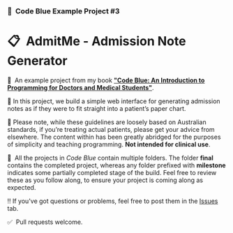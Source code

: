 ### 🏥 &nbsp;Code Blue Example Project #3

# 📋 &nbsp;AdmitMe - Admission Note Generator

📖 &nbsp;An example project from my book [**"Code Blue: An Introduction to Programming for Doctors and Medical Students"**](https://gumroad.com/products/NMtSD/).

💊&nbsp;In this project, we build a simple web interface for generating admission notes as if they were to fit straight into a patient’s paper chart.

🙅‍&nbsp;Please note, while these guidelines are loosely based on Australian standards, if you’re treating actual patients, please get your advice from elsewhere. The content within has been greatly abridged for the purposes of simplicity and teaching programming. **Not intended for clinical use**.

📁 &nbsp;All the projects in *Code Blue* contain multiple folders. The folder **final** contains the completed project, whereas any folder prefixed with **milestone** indicates some partially completed stage of the build. Feel free to review these as you follow along, to ensure your project is coming along as expected. 

‼️&nbsp;If you've got questions or problems, feel free to post them in the [Issues](https://github.com/joshcase/code-blue-admitme/issues) tab.

✅ &nbsp;Pull requests welcome.


